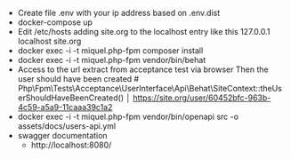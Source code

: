 - Create file .env with your ip address based on .env.dist
- docker-compose up
- Edit /etc/hosts adding site.org to the localhost entry like this
        127.0.0.1       localhost site.org
- docker exec -i -t miquel.php-fpm composer install
- docker exec -i -t miquel.php-fpm vendor/bin/behat
- Access to the url extract from acceptance test via browser
         Then the user should have been created  # Php\Fpm\Tests\Acceptance\UserInterface\Api\Behat\SiteContext::theUserShouldHaveBeenCreated()
               │ https://site.org/user/60452bfc-963b-4c59-a5a9-11caaa39c1a2
- docker exec -i -t miquel.php-fpm vendor/bin/openapi src -o assets/docs/users-api.yml
- swagger documentation
    - http://localhost:8080/